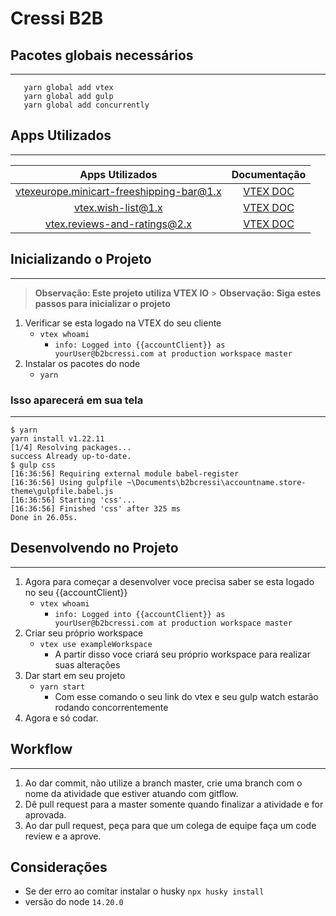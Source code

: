 # Cressi B2B

## Pacotes globais necessários

---

```
   yarn global add vtex
   yarn global add gulp
   yarn global add concurrently
```

## Apps Utilizados

---

|             Apps Utilizados              |                                   Documentação                                   |
| :--------------------------------------: | :------------------------------------------------------------------------------: |
| vtexeurope.minicart-freeshipping-bar@1.x |        [VTEX DOC](https://github.com/vtex-apps/minicart-freeshipping-bar)        |
|            vtex.wish-list@1.x            |      [VTEX DOC](https://vtex.io/docs/components/all/vtex.wish-list@1.7.12/)      |
|       vtex.reviews-and-ratings@2.x       | [VTEX DOC](https://vtex.io/docs/components/all/vtex.reviews-and-ratings@2.11.7/) |

## Inicializando o Projeto

---

> **Observação: Este projeto utiliza VTEX IO** > **Observação: Siga estes passos para inicializar o projeto**

1. Verificar se esta logado na VTEX do seu cliente
   - `vtex whoami`
     - `info: Logged into {{accountClient}} as yourUser@b2bcressi.com at production workspace master`
2. Instalar os pacotes do node
   - `yarn`

### Isso aparecerá em sua tela

---

```
$ yarn
yarn install v1.22.11
[1/4] Resolving packages...
success Already up-to-date.
$ gulp css
[16:36:56] Requiring external module babel-register
[16:36:56] Using gulpfile ~\Documents\b2bcressi\accountname.store-theme\gulpfile.babel.js
[16:36:56] Starting 'css'...
[16:36:56] Finished 'css' after 325 ms
Done in 26.05s.
```

## Desenvolvendo no Projeto

---

1. Agora para começar a desenvolver voce precisa saber se esta logado no seu {{accountClient}}
   - `vtex whoami`
     - `info: Logged into {{accountClient}} as yourUser@b2bcressi.com at production workspace master`
2. Criar seu próprio workspace
   - `vtex use exampleWorkspace`
     - A partir disso voce criará seu próprio workspace para realizar suas alterações
3. Dar start em seu projeto
   - `yarn start`
     - Com esse comando o seu link do vtex e seu gulp watch estarão rodando concorrentemente
4. Agora e só codar.

## Workflow

---

1. Ao dar commit, não utilize a branch master, crie uma branch com o nome da atividade que estiver atuando com gitflow.
2. Dê pull request para a master somente quando finalizar a atividade e for aprovada.
3. Ao dar pull request, peça para que um colega de equipe faça um code review e a aprove.

## Considerações

- Se der erro ao comitar instalar o husky `npx husky install`
- versão do node `14.20.0`
